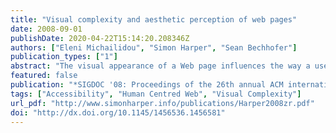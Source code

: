 ```yaml
---
title: "Visual complexity and aesthetic perception of web pages"
date: 2008-09-01
publishDate: 2020-04-22T15:14:20.208346Z
authors: ["Eleni Michailidou", "Simon Harper", "Sean Bechhofer"]
publication_types: ["1"]
abstract: "The visual appearance of a Web page influences the way a user will interact with the page. Web page structural elements (such as text, tables, links, and images) and their characteristics (such as colour and size) are used to determine the visual presentation and complexity level of a Web page. We theorise that by understanding a user's visual and aesthetic perception of a Web page we can understand the cognitive effort required for interaction with that page. This paper describes an investigation into user perception of the visual complexity and aesthetic appearance of Web pages. Results show a strong and high correlation between users' perception of visual complexity, structural elements (links, images, words and sections) and aesthetic appearance (organisation, clearness, cleanliness, interestingness and beautifulness) of a Web page. We argue that the results should be used as a further understanding for keeping the balance between aesthetic appearance of a Web page and its visual complexity. Web pages will then be designed that can still be aesthetically attractive but also usable and not overloaded with information for the users."
featured: false
publication: "*SIGDOC '08: Proceedings of the 26th annual ACM international conference on Design of communication*"
tags: ["Accessibility", "Human Centred Web", "Visual Complexity"]
url_pdf: "http://www.simonharper.info/publications/Harper2008zr.pdf"
doi: "http://dx.doi.org/10.1145/1456536.1456581"
---
```


